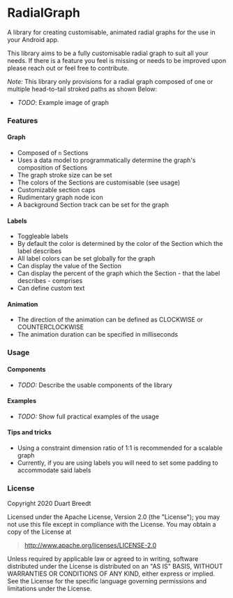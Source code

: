 # RadialGraph
A library for creating customisable, animated radial graphs for the use in your Android app.

This library aims to be a fully customisable radial graph to suit all your needs. If there is a feature you feel is
 missing or needs to be improved upon please reach out or feel free to contribute.
 
*Note:* This library only provisions for a radial graph composed of one or multiple head-to-tail stroked paths as
 shown Below:
 
 - *TODO*: Example image of graph  

### Features
#### Graph
- Composed of `n` Sections
- Uses a data model to programmatically determine the graph's composition of Sections
- The graph stroke size can be set
- The colors of the Sections are customisable (see usage)
- Customizable section caps
- Rudimentary graph node icon
- A background Section track can be set for the graph

#### Labels
- Toggleable labels
- By default the color is determined by the color of the Section which the label describes
- All label colors can be set globally for the graph
- Can display the value of the Section
- Can display the percent of the graph which the Section - that the label describes - comprises
- Can define custom text

#### Animation
- The direction of the animation can be defined as CLOCKWISE or COUNTERCLOCKWISE
- The animation duration can be specified in milliseconds

### Usage
#### Components
- *TODO:* Describe the usable components of the library

#### Examples
- *TODO:* Show full practical examples of the usage


#### Tips and tricks
- Using a constraint dimension ratio of 1:1 is recommended for a scalable graph
- Currently, if you are using labels you will need to set some padding to accommodate said labels

### License
Copyright 2020 Duart Breedt

Licensed under the Apache License, Version 2.0 (the "License"); you may not use this file except in compliance with the License. You may obtain a copy of the License at

> http://www.apache.org/licenses/LICENSE-2.0

Unless required by applicable law or agreed to in writing, software distributed under the License is distributed on an "AS IS" BASIS, WITHOUT WARRANTIES OR CONDITIONS OF ANY KIND, either express or implied. See the License for the specific language governing permissions and limitations under the License.